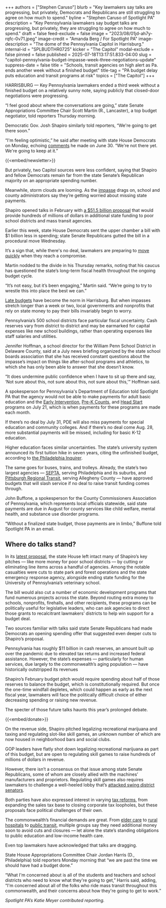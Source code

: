 +++
authors = ["Stephen Caruso"]
blurb = "Key lawmakers say talks are progressing, but privately, Democrats and Republicans are still struggling to agree on how much to spend."
byline = "Stephen Caruso of Spotlight PA"
description = "Key Pennsylvania lawmakers say budget talks are progressing, but privately, they are struggling to agree on how much to spend."
draft = false
feed-exclude = false
image = "2023/08/01jd-ah7y-rqfc-0v71.jpeg"
image-credit = "Amanda Berg / For Spotlight PA"
image-description = "The dome of the Pennsylvania Capitol in Harrisburg."
internal-id = "SPLBUDTHR0725"
kicker = "The Capitol"
modal-exclude = false
pinned = false
published = 2025-07-18T13:17:51.833-04:00
slug = "capitol-pennsylvania-budget-impasse-week-three-negotiations-update"
suppress-date = false
title = "Schools, transit agencies on high alert as Pa. ends another week without a finished budget"
title-tag = "PA budget delay puts education and transit programs at risk"
topics = ["The Capitol"]
+++

HARRISBURG — Key Pennsylvania lawmakers ended a third week without a finished budget on a relatively sunny note, saying publicly that closed-door negotiations were progressing.

“I feel good about where the conversations are going,” state Senate Appropriations Committee Chair Scott Martin (R., Lancaster), a top budget negotiator, told reporters Thursday morning.

Democratic Gov. Josh Shapiro similarly told reporters, “We&#39;re going to get there soon.”

“I&#39;m feeling optimistic,” he said after meeting with state House Democrats on Monday, echoing <a href="https://www.spotlightpa.org/news/2025/06/pennsylvania-budget-deadline-missed-shapiro-spending-cuts/">comments</a> he made on June 30. “We&#39;re not there yet. We&#39;re going to keep at it.”

{{<embed/newsletter>}}

But privately, two Capitol sources were less confident, saying that Shapiro and fellow Democrats remain far from the state Senate’s Republican majority on an appropriate spending number.

Meanwhile, storm clouds are looming. As the <a href="https://www.spotlightpa.org/news/2025/06/budget-deadline-impasse-pennsylvania-shapiro-house-senate/">impasse</a> drags on, school and county administrators say they’re getting worried about missing state payments.

Shapiro opened talks in February with <a href="https://www.spotlightpa.org/news/2025/02/josh-shapiro-pennsylvania-budget-legal-weed/">a $51.5 billion proposal</a> that would provide hundreds of millions of dollars in additional state funding to poor school districts and mass transit agencies.<strong></strong>

Earlier this week, state House Democrats sent the upper chamber a bill with $1 billion less in spending; state Senate Republicans gutted the bill in a procedural move Wednesday.

It’s a sign that, while there&#39;s no deal, lawmakers are preparing to <a href="https://www.spotlightpa.org/news/2025/07/how-harrisburg-works-vehicle-bill-budget-deal-pennsylvania/">move quickly</a> when they reach a compromise.

Martin nodded to the divide in his Thursday remarks, noting that his caucus has questioned the state’s long-term fiscal health throughout the ongoing budget cycle.

“It’s not easy, but it’s been engaging,” Martin said. “We’re going to try to wrestle this into place the best we can.”

<a href="https://www.spotlightpa.org/news/2023/07/pennsylvania-budget-impasse-shapiro-wolf-rendell-corbett-legislature/">Late budgets</a> have become the norm in Harrisburg. But when impasses stretch longer than a week or two, local governments and nonprofits that rely on state money to pay their bills invariably begin to worry.

Pennsylvania’s 500 school districts face particular fiscal uncertainty. Cash reserves vary from district to district and may be earmarked for capital expenses like new school buildings, rather than operating expenses like staff salaries and utilities.

Jennifer Hoffman, a school director for the William Penn School District in Delaware County, said at a July news briefing organized by the state school boards association that she has received constant questions about the impasse’s impact on things like after-school programs and athletics, to which she has only been able to answer that she doesn’t know.

“It does undermine public confidence when I have to sit up there and say, ‘Not sure about this, not sure about this, not sure about this,’” Hoffman said.

A spokesperson for Pennsylvania&#39;s Department of Education told Spotlight PA that the agency would not be able to make payments for adult basic education and the <a href="https://www.pa.gov/agencies/education/programs-and-services/instruction/early-learning/early-intervention">Early Intervention</a>, <a href="https://www.pa.gov/agencies/education/programs-and-services/instruction/early-learning/preschool-programs">Pre-K Counts</a>, and <a href="https://www.pa.gov/agencies/dhs/resources/early-learning-child-care/head-start">Head Start</a> programs on July 21, which is when payments for these programs are made each month.

If there’s no deal by July 31, PDE will also miss payments for special education and community colleges. And if there’s no deal come Aug. 28, more substantial payments will be missed, including for basic K-12 education.

Higher education faces similar uncertainties. The state’s university system announced its first tuition hike in seven years, citing the unfinished budget, according to <a href="https://www.inquirer.com/education/passhe-universities-tuition-increase-budget-20250717.html">the Philadelphia Inquirer</a>.

The same goes for buses, trains, and trolleys. Already, the state’s two largest agencies — <a href="https://www.inquirer.com/transportation/septa-approves-budget-deficit-state-funding-20250626.html">SEPTA</a>, serving Philadelphia and its suburbs, and <a href="https://www.unionprogress.com/2025/06/28/pittsburgh-regional-transit-reluctantly-oks-budget-with-severe-cuts/">Pittsburgh Regional Transit</a>, serving Allegheny County — have approved budgets that will slash service if no deal to raise transit funding comes through.

John Buffone, a spokesperson for the County Commissioners Association of Pennsylvania, which represents local officials statewide, said state payments are due in August for county services like child welfare, mental health, and substance use disorder programs.

“Without a finalized state budget, those payments are in limbo,” Buffone told Spotlight PA in an email.

## Where do talks stand?

In its <a href="https://houseappropriations.com/files/Documents/Track%20-%202025-26%20-%20HB1330%20PN1143%20Amendment.pdf">latest proposal</a>, the state House left intact many of Shapiro’s key pitches — like more money for poor school districts — by cutting or eliminating line items across a handful of agencies. Among the notable casualties were cuts to state park and forest operations and the state emergency response agency, alongside ending state funding for the University of Pennsylvania’s veterinary school.

The bill would also cut a number of economic development programs that fund numerous projects across the state. Beyond routing extra money to schools, nonprofits, firehalls, and other recipients, these programs can be politically useful for legislative leaders, who can ask agencies to direct those grants to recalcitrant lawmakers’ districts to help win support for a budget deal.

Two sources familiar with talks said state Senate Republicans had made Democrats an opening spending offer that suggested even deeper cuts to Shapiro’s proposal.

Pennsylvania has roughly $11 billion in cash reserves, an amount built up over the pandemic due to elevated tax returns and increased federal assistance. However, the state’s expenses — particularly for human services, due largely to the commonwealth’s aging population — have historically outstripped its revenues

Shapiro’s February budget pitch would require spending about half of those reserves to balance the budget, which is constitutionally required. But once the one-time windfall depletes, which could happen as early as the next fiscal year, lawmakers will face the politically difficult choice of either decreasing spending or raising new revenue.

The specter of those future talks haunts this year’s prolonged debate.

{{<embed/donate>}}

On the revenue side, Shapiro pitched legalizing recreational marijuana and taxing and regulating slot-like skill games, an unknown number of which are now housed in neighborhood bars and social clubs.

GOP leaders have flatly shot down legalizing recreational marijuana as part of this budget, but are open to regulating skill games to raise hundreds of millions of dollars in revenue.

However, there isn’t a consensus on that issue among state Senate Republicans, some of whom are closely allied with the machines’ manufacturers and proprietors. Regulating skill games also requires lawmakers to challenge a well-heeled lobby that’s <a href="https://www.spotlightpa.org/news/2025/06/skill-games-budget-pennsylvania-lobbyists-senate-fight-ward-pittman/">attacked swing district senators</a>.

Both parties have also expressed interest in varying <a href="https://www.spotlightpa.org/news/2025/07/sales-tax-exemption-pennsylvania-revenue-budget-deficit-impasse-2025/">tax reforms</a>, from expanding the sales tax base to closing corporate tax loopholes, but these proposals face political challenges of their own.

The commonwealth’s financial demands are great. From <a href="https://www.spotlightpa.org/news/2025/07/home-care-wages-pennsylvania-federal-cuts-medicaid-shapiro/">elder care</a> to <a href="https://www.spotlightpa.org/statecollege/2025/07/medicaid-pennsylvania-trump-federal-budget-rural-hospitals/">rural hospitals</a> to <a href="https://www.spotlightpa.org/news/2025/06/transit-harrisburg-pennsylvania-shared-ride-elderly-disability/https://www.spotlightpa.org/news/2025/06/transit-harrisburg-pennsylvania-shared-ride-elderly-disability/">public transit</a>, multiple groups say they need additional money soon to avoid cuts and closures — let alone the state’s standing obligations to public education and low-income health care.

Even top lawmakers have acknowledged that talks are dragging.

State House Appropriations Committee Chair Jordan Harris (D., Philadelphia) told reporters Monday morning that “we are past the time we should have had a budget done.”

“What I&#39;m concerned about is all of the students and teachers and school districts who need to know what they&#39;re going to get,” Harris said, adding, “I&#39;m concerned about all of the folks who ride mass transit throughout this commonwealth, and their concerns about how they&#39;re going to get to work.”

<em>Spotlight PA’s Katie Meyer contributed reporting.</em>

